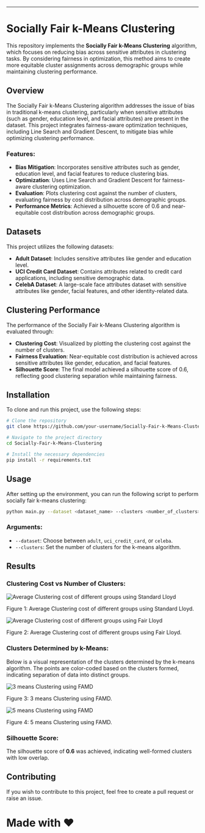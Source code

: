 
---

# Socially Fair k-Means Clustering

This repository implements the **Socially Fair k-Means Clustering** algorithm, which focuses on reducing bias across sensitive attributes in clustering tasks. By considering fairness in optimization, this method aims to create more equitable cluster assignments across demographic groups while maintaining clustering performance.

## Overview

The Socially Fair k-Means Clustering algorithm addresses the issue of bias in traditional k-means clustering, particularly when sensitive attributes (such as gender, education level, and facial attributes) are present in the dataset. This project integrates fairness-aware optimization techniques, including Line Search and Gradient Descent, to mitigate bias while optimizing clustering performance.

### Features:
- **Bias Mitigation**: Incorporates sensitive attributes such as gender, education level, and facial features to reduce clustering bias.
- **Optimization**: Uses Line Search and Gradient Descent for fairness-aware clustering optimization.
- **Evaluation**: Plots clustering cost against the number of clusters, evaluating fairness by cost distribution across demographic groups.
- **Performance Metrics**: Achieved a silhouette score of 0.6 and near-equitable cost distribution across demographic groups.

## Datasets

This project utilizes the following datasets:
- **Adult Dataset**: Includes sensitive attributes like gender and education level.
- **UCI Credit Card Dataset**: Contains attributes related to credit card applications, including sensitive demographic data.
- **CelebA Dataset**: A large-scale face attributes dataset with sensitive attributes like gender, facial features, and other identity-related data.

## Clustering Performance

The performance of the Socially Fair k-Means Clustering algorithm is evaluated through:
- **Clustering Cost**: Visualized by plotting the clustering cost against the number of clusters.
- **Fairness Evaluation**: Near-equitable cost distribution is achieved across sensitive attributes like gender, education, and facial features.
- **Silhouette Score**: The final model achieved a silhouette score of 0.6, reflecting good clustering separation while maintaining fairness.

## Installation

To clone and run this project, use the following steps:

```bash
# Clone the repository
git clone https://github.com/your-username/Socially-Fair-k-Means-Clustering.git

# Navigate to the project directory
cd Socially-Fair-k-Means-Clustering

# Install the necessary dependencies
pip install -r requirements.txt
```

## Usage

After setting up the environment, you can run the following script to perform socially fair k-means clustering:

```bash
python main.py --dataset <dataset_name> --clusters <number_of_clusters>
```

### Arguments:
- `--dataset`: Choose between `adult`, `uci_credit_card`, or `celeba`.
- `--clusters`: Set the number of clusters for the k-means algorithm.

## Results

### Clustering Cost vs Number of Clusters:



![Average Clustering cost of different groups using Standard Lloyd](https://github.com/user-attachments/assets/73bb0875-b22d-4d1f-b584-24df927c3b0a)


Figure 1: Average Clustering cost of different groups using Standard Lloyd.

![Average Clustering cost of different groups using Fair Lloyd](https://github.com/user-attachments/assets/0114802a-2149-4e93-8936-c86423d5d657)


Figure 2: Average Clustering cost of different groups using Fair Lloyd.

### Clusters Determined by k-Means:

Below is a visual representation of the clusters determined by the k-means algorithm. The points are color-coded based on the clusters formed, indicating separation of data into distinct groups.


![3 means Clustering using FAMD](https://github.com/user-attachments/assets/95e5320c-5d07-4e77-b2bd-713666ba86e9)

Figure 3: 3 means Clustering using FAMD.

![5 means Clustering using FAMD](https://github.com/user-attachments/assets/59df595c-b031-4508-91e9-711bc41150b3)


Figure 4: 5 means Clustering using FAMD.


### Silhouette Score:

The silhouette score of **0.6** was achieved, indicating well-formed clusters with low overlap.

## Contributing

If you wish to contribute to this project, feel free to create a pull request or raise an issue.

# Made with :heart:
